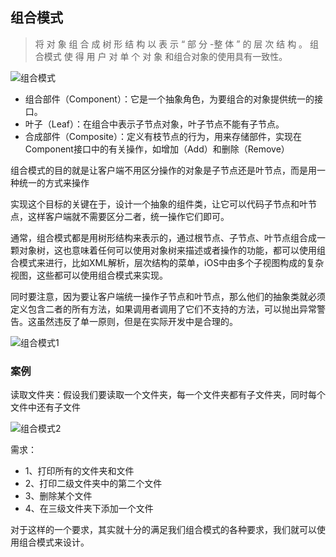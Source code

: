   ## 组合模式
  
  > 将 对 象 组 合 成 树 形 结 构 以 表 示 “ 部 分 -整 体 ” 的 层 次 结 构 。 组合模式 使 得 用 户 对 单 个 对 象 和组合对象的使用具有一致性。
  

  ![组合模式](https://github.com/SunshineBrother/JHBlog/blob/master/设计模式/设计模式/组合模式/组合模式.png)
  
  - 组合部件（Component）：它是一个抽象角色，为要组合的对象提供统一的接口。
  - 叶子（Leaf）：在组合中表示子节点对象，叶子节点不能有子节点。
  - 合成部件（Composite）：定义有枝节点的行为，用来存储部件，实现在Component接口中的有关操作，如增加（Add）和删除（Remove）
  
  
  组合模式的目的就是让客户端不用区分操作的对象是子节点还是叶节点，而是用一种统一的方式来操作
  
  
  实现这个目标的关键在于，设计一个抽象的组件类，让它可以代码子节点和叶节点，这样客户端就不需要区分二者，统一操作它们即可。
  
  通常，组合模式都是用树形结构来表示的，通过根节点、子节点、叶节点组合成一颗对象树，这也意味着任何可以使用对象树来描述或者操作的功能，都可以使用组合模式来进行，比如XML解析，层次结构的菜单，iOS中由多个子视图构成的复杂视图，这些都可以使用组合模式来实现。
  
  同时要注意，因为要让客户端统一操作子节点和叶节点，那么他们的抽象类就必须定义包含二者的所有方法，如果调用者调用了它们不支持的方法，可以抛出异常警告。这虽然违反了单一原则，但是在实际开发中是合理的。
 

![组合模式1](https://github.com/SunshineBrother/JHBlog/blob/master/设计模式/设计模式/组合模式/组合模式1.png)
  
  
### 案例

读取文件夹：假设我们要读取一个文件夹，每一个文件夹都有子文件夹，同时每个文件中还有子文件

![组合模式2](https://github.com/SunshineBrother/JHBlog/blob/master/设计模式/设计模式/组合模式/组合模式2.png)


需求：
- 1、打印所有的文件夹和文件
- 2、打印二级文件夹中的第二个文件
- 3、删除某个文件
- 4、在三级文件夹下添加一个文件


对于这样的一个要求，其实就十分的满足我们组合模式的各种要求，我们就可以使用组合模式来设计。













  
  
  
  
  
  
  
  
